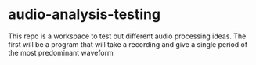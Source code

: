 # audio-analysis-testing
This repo is a workspace to test out different audio processing ideas. The first will be a program that will take a recording and give a single period of the most predominant waveform
